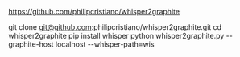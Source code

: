 https://github.com/philipcristiano/whisper2graphite

git clone git@github.com:philipcristiano/whisper2graphite.git
cd whisper2graphite
pip install whisper
python whisper2graphite.py --graphite-host localhost --whisper-path=wis

